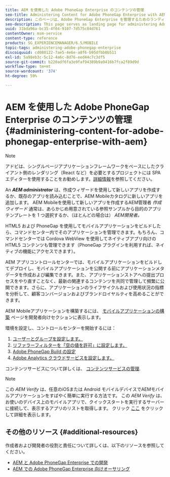 ```yaml
---
title: AEM を使用した Adobe PhoneGap Enterprise のコンテンツの管理
seo-title: Administering Content for Adobe PhoneGap Enterprise with AEM
description: このページは、Adobe PhoneGap Enterprise を管理するためのランディングページとして参照できます。
seo-description: This page serves as landing page for administering Adobe PhoneGap Enterprise.
uuid: 31bda96a-bc35-4f04-9107-7d575c04d761
contentOwner: msm-service
content-type: reference
products: SG_EXPERIENCEMANAGER/6.5/MOBILE
topic-tags: administering-adobe-phonegap-enterprise
discoiquuid: cd080122-7ae5-4e6e-a8f6-b95dfbb0b511
exl-id: 5a98eb3c-5c12-4a6c-8d76-eed44c7c3df5
source-git-commit: b220adf6fa3e9faf94389b9a9416b7fca2f89d9d
workflow-type: tm+mt
source-wordcount: '374'
ht-degree: 59%

---
```


# AEM を使用した Adobe PhoneGap Enterprise のコンテンツの管理 {#administering-content-for-adobe-phonegap-enterprise-with-aem}

>[!NOTE]
>
>アドビは、シングルページアプリケーションフレームワークをベースにしたクライアント側のレンダリング（React など）を必要とするプロジェクトには SPA エディターを使用することをお勧めします。[詳細情報](/help/sites-developing/spa-overview.md)を参照してください。

An ***AEM administrator*** は、作成ウィザードを使用して新しいアプリを作成するか、既存のアプリを読み込むことで、AEM Mobileカタログに新しいアプリを追加します。 AEM Mobileを使用して新しいアプリを作成するAEM管理者 *作成ウィザード* 通常は、あらかじめ用意されている参照サンプルから目的のアプリテンプレートを 1 つ選択するか、（ほとんどの場合は） *AEM開発者。*

HTML5 および PhoneGap を使用してモバイルアプリケーションをビルドしたら、コマンドセンター内でそのアプリケーションを管理できます。もちろん、コマンドセンターでは Cordova WebView を使用してネイティブアプリ向けの HTML5 コンテンツも管理できます（PhoneGap プラグインを利用すれば、ネイティブの機能にアクセスできます）。

AEM アプリコントロールセンターでは、モバイルアプリケーションをビルドしてデプロイし、モバイルアプリケーションを公開する前にアプリケーションメタデータを作成および編集できます。また、アプリケーションストアへの提出プロセスをやり直すことなく、最新の関連するコンテンツを共同で管理して頻繁に公開できます。さらに、アプリケーションのライフサイクルおよび使用状況の指標を分析して、顧客コンバージョンおよびブランドロイヤルティを高めることができます。

AEM Mobileアプリケーションを構築するには、 [モバイルアプリケーションの構築](/help/mobile/building-app-mobile-phonegap.md) ページを開発者向けセクションに表示します。

環境を設定し、コントロールセンターを開始するには：

1. [ユーザーとグループを設定します。](/help/mobile/configure-users-groups.md)
1. [リファラーフィルターを「空の値を許可」に設定します。](/help/mobile/setting-referrer-filter-empty.md)
1. [Adobe PhoneGap Build の設定](/help/mobile/configure-phonegap-build-cloud.md)
1. [Adobe Analytics クラウドサービスを設定します。](/help/mobile/configure-adobe-mobile-cloud-service.md)

コンテンツサービスについて詳しくは、 [コンテンツサービスの管理](/help/mobile/developing-content-services.md).

>[!NOTE]
>
>この *AEM Verify* は、任意のiOSまたは Android モバイルデバイスでAEMモバイルアプリケーションをすばやく簡単に実行する方法です。 この *AEM Verify* は、お使いのデバイス上のモバイルアプリで、クイックスタートを実行するサーバーに接続して、表示するアプリのリストを取得します。 クリック [ここ](/help/mobile/phonegap-mobile-quickstart.md) をクリックして詳細を表示します。

## その他のリソース {#additional-resources}

作成者および開発者の役割と責任について詳しくは、以下のリソースを参照してください。

* [AEM と Adobe PhoneGap Enterprise での開発](/help/mobile/developing-in-phonegap.md)
* [AEM での Adobe PhoneGap Enterprise 向けオーサリング](/help/mobile/phonegap.md)
